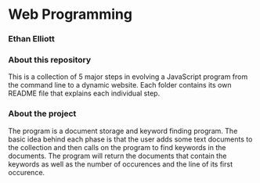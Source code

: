 # Web Programming
### Ethan Elliott

### About this repository
This is a collection of 5 major steps in evolving a JavaScript program from the command line to a dynamic website. Each folder contains its own README file that explains each individual step.

### About the project
The program is a document storage and keyword finding program. The basic idea behind each phase is that the user adds some text documents to the collection and then calls on the program to find keywords in the documents. The program will return the documents that contain the keywords as well as the number of occurences and the line of its first occurence.
